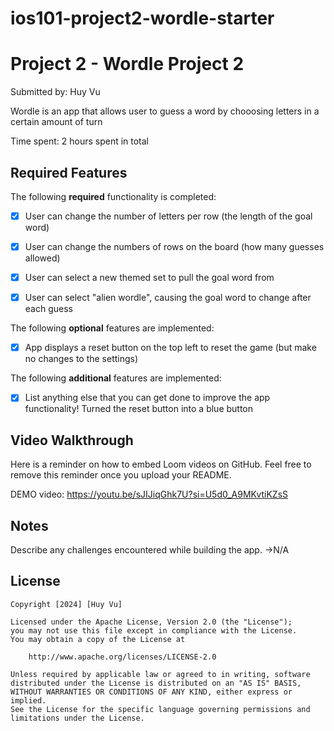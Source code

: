 # ios101-project2-wordle-starter
# Project 2 - Wordle Project 2

Submitted by: Huy Vu

Wordle is an app that allows user to guess a word by chooosing letters in a certain amount of turn

Time spent: 2 hours spent in total

## Required Features

The following **required** functionality is completed:

- [X] User can change the number of letters per row (the length of the goal word)
- [X] User can change the numbers of rows on the board (how many guesses allowed)
- [X] User can select a new themed set to pull the goal word from
- [X] User can select "alien wordle", causing the goal word to change after each guess


The following **optional** features are implemented:

- [X] App displays a reset button on the top left to reset the game (but make no changes to the settings)

The following **additional** features are implemented:

- [X] List anything else that you can get done to improve the app functionality!
Turned the reset button into a blue button

## Video Walkthrough

Here is a reminder on how to embed Loom videos on GitHub. Feel free to remove this reminder once you upload your README. 

DEMO video: https://youtu.be/sJIJiqGhk7U?si=U5d0_A9MKvtiKZsS

## Notes

Describe any challenges encountered while building the app.
->N/A

## License

    Copyright [2024] [Huy Vu]

    Licensed under the Apache License, Version 2.0 (the "License");
    you may not use this file except in compliance with the License.
    You may obtain a copy of the License at

        http://www.apache.org/licenses/LICENSE-2.0

    Unless required by applicable law or agreed to in writing, software
    distributed under the License is distributed on an "AS IS" BASIS,
    WITHOUT WARRANTIES OR CONDITIONS OF ANY KIND, either express or implied.
    See the License for the specific language governing permissions and
    limitations under the License.